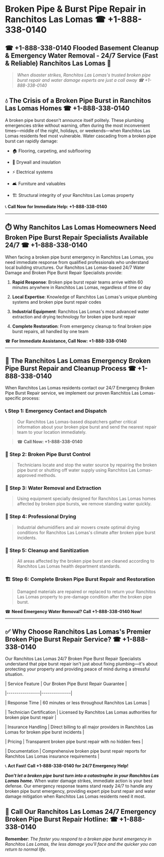 # Broken Pipe & Burst Pipe Repair in Ranchitos Las Lomas ☎ +1-888-338-0140  
## ☎ +1-888-338-0140 Flooded Basement Cleanup & Emergency Water Removal - 24/7 Service (Fast & Reliable) Ranchitos Las Lomas 🚨  

> *When disaster strikes, Ranchitos Las Lomas's trusted broken pipe burst repair and water damage experts are just a call away ☎ +1-888-338-0140*  

## 💧 The Crisis of a Broken Pipe Burst in Ranchitos Las Lomas Homes ☎ +1-888-338-0140  

A broken pipe burst doesn't announce itself politely. These plumbing emergencies strike without warning, often during the most inconvenient times—middle of the night, holidays, or weekends—when Ranchitos Las Lomas residents feel most vulnerable. Water cascading from a broken pipe burst can rapidly damage:  

* 🏠 Flooring, carpeting, and subflooring  
* 🧱 Drywall and insulation  
* ⚡ Electrical systems  
* 🛋️ Furniture and valuables  
* 🏗️ Structural integrity of your Ranchitos Las Lomas property  

📞 **Call Now for Immediate Help: +1-888-338-0140**  

---  

## ⏱️ Why Ranchitos Las Lomas Homeowners Need Broken Pipe Burst Repair Specialists Available 24/7 ☎ +1-888-338-0140  

When facing a broken pipe burst emergency in Ranchitos Las Lomas, you need immediate response from qualified professionals who understand local building structures. Our Ranchitos Las Lomas-based 24/7 Water Damage and Broken Pipe Burst Repair Specialists provide:  

1. **Rapid Response**: Broken pipe burst repair teams arrive within 60 minutes anywhere in Ranchitos Las Lomas, regardless of time or day  
2. **Local Expertise**: Knowledge of Ranchitos Las Lomas's unique plumbing systems and broken pipe burst repair codes  
3. **Industrial Equipment**: Ranchitos Las Lomas's most advanced water extraction and drying technology for broken pipe burst repair  
4. **Complete Restoration**: From emergency cleanup to final broken pipe burst repairs, all handled by one team  

☎ **For Immediate Assistance, Call Now: +1-888-338-0140**  

---  

## 🔧 The Ranchitos Las Lomas Emergency Broken Pipe Burst Repair and Cleanup Process ☎ +1-888-338-0140  

When Ranchitos Las Lomas residents contact our 24/7 Emergency Broken Pipe Burst Repair service, we implement our proven Ranchitos Las Lomas-specific process:  

### 📞 Step 1: Emergency Contact and Dispatch  
> Our Ranchitos Las Lomas-based dispatchers gather critical information about your broken pipe burst and send the nearest repair team to your location immediately.  
> ☎ **Call Now: +1-888-338-0140**  

### 🚿 Step 2: Broken Pipe Burst Control  
> Technicians locate and stop the water source by repairing the broken pipe burst or shutting off water supply using Ranchitos Las Lomas-approved methods.  

### 🌊 Step 3: Water Removal and Extraction  
> Using equipment specially designed for Ranchitos Las Lomas homes affected by broken pipe bursts, we remove standing water quickly.  

### 💨 Step 4: Professional Drying  
> Industrial dehumidifiers and air movers create optimal drying conditions for Ranchitos Las Lomas's climate after broken pipe burst incidents.  

### 🧼 Step 5: Cleanup and Sanitization  
> All areas affected by the broken pipe burst are cleaned according to Ranchitos Las Lomas health department standards.  

### 🏗️ Step 6: Complete Broken Pipe Burst Repair and Restoration  
> Damaged materials are repaired or replaced to return your Ranchitos Las Lomas property to pre-damage condition after the broken pipe burst.  

☎ **Need Emergency Water Removal? Call +1-888-338-0140 Now!**  

---  

## ✅ Why Choose Ranchitos Las Lomas's Premier Broken Pipe Burst Repair Service? ☎ +1-888-338-0140  

Our Ranchitos Las Lomas 24/7 Broken Pipe Burst Repair Specialists understand that pipe burst repair isn't just about fixing plumbing—it's about protecting your property and providing peace of mind during a stressful situation.  

| Service Feature | Our Broken Pipe Burst Repair Guarantee |  
|-----------------|---------------|  
| Response Time | 60 minutes or less throughout Ranchitos Las Lomas |  
| Technician Certification | Licensed by Ranchitos Las Lomas authorities for broken pipe burst repair |  
| Insurance Handling | Direct billing to all major providers in Ranchitos Las Lomas for broken pipe burst incidents |  
| Pricing | Transparent broken pipe burst repair with no hidden fees |  
| Documentation | Comprehensive broken pipe burst repair reports for Ranchitos Las Lomas insurance requirements |  

📞 **Act Fast! Call +1-888-338-0140 for 24/7 Emergency Help!**  

***Don't let a broken pipe burst turn into a catastrophe in your Ranchitos Las Lomas home.*** When water damage strikes, immediate action is your best defense. Our emergency response teams stand ready 24/7 to handle any broken pipe burst emergency, providing expert pipe burst repair and water damage mitigation when Ranchitos Las Lomas residents need it most.  

## 📱 Call Our Ranchitos Las Lomas 24/7 Emergency Broken Pipe Burst Repair Hotline: ☎ +1-888-338-0140  

**Remember**: *The faster you respond to a broken pipe burst emergency in Ranchitos Las Lomas, the less damage you'll face and the quicker you can return to normal life.*
